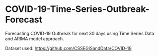 # COVID-19-Time-Series-Outbreak-Forecast

Forecasting COVID-19 Outbreak for next 30 days using Time Series Data and ARIMA model approach.

Dataset used: https://github.com/CSSEGISandData/COVID-19
